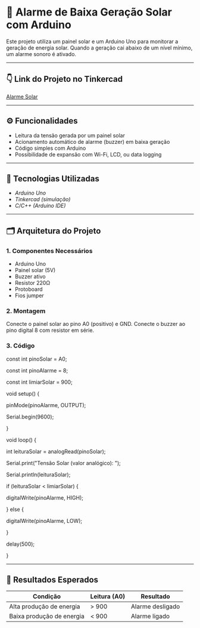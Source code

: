 # 🔆 Alarme de Baixa Geração Solar com Arduino

Este projeto utiliza um painel solar e um Arduino Uno para monitorar a geração de energia solar. Quando a geração cai abaixo de um nível mínimo, um alarme sonoro é ativado.

---

## 👇 Link do Projeto no Tinkercad
[Alarme Solar](https://www.tinkercad.com/things/e82HkvN8WWK-alarme-solar)

---

## ⚙ Funcionalidades

- Leitura da tensão gerada por um painel solar
- Acionamento automático de alarme (buzzer) em baixa geração
- Código simples com Arduino
- Possibilidade de expansão com Wi-Fi, LCD, ou data logging

---

## 🧰 Tecnologias Utilizadas

- *Arduino Uno*
- *Tinkercad (simulação)*
- *C/C++ (Arduino IDE)*

---

## 🗂 Arquitetura do Projeto

### 1. Componentes Necessários
- Arduino Uno
- Painel solar (5V)
- Buzzer ativo
- Resistor 220Ω
- Protoboard
- Fios jumper

### 2. Montagem
Conecte o painel solar ao pino A0 (positivo) e GND. Conecte o buzzer ao pino digital 8 com resistor em série.

### 3. Código
const int pinoSolar = A0; 

const int pinoAlarme = 8;   

const int limiarSolar = 900; 

void setup() {

  pinMode(pinoAlarme, OUTPUT);
  
  Serial.begin(9600); 
  
  }
  
void loop() {

  int leituraSolar = analogRead(pinoSolar); 


  Serial.print("Tensão Solar (valor analógico): ");
  
  Serial.println(leituraSolar);


  if (leituraSolar < limiarSolar) {
  
  digitalWrite(pinoAlarme, HIGH);
    
  } else {
  
  digitalWrite(pinoAlarme, LOW); 
  
  }


  delay(500); 
  
}

---

## 🧪 Resultados Esperados

| Condição                   | Leitura (A0) | Resultado         |
|----------------------------|--------------|-------------------|
| Alta produção de energia   | > 900        | Alarme desligado  |
| Baixa produção de energia  | < 900        | Alarme ligado     |

